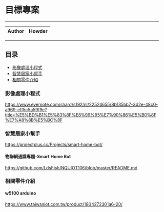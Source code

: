目標專案
===========================

****
	
|Author|Howder|
|---|---


****
## 目录
* [影像處理小程式](#影像處理小程式)
* [智慧居家小幫手](#智慧居家小幫手)
* [相關零件介紹](#相關零件介紹)


### 影像處理小程式
https://www.evernote.com/shard/s192/nl/22524655/8b135bb7-3d2e-48c0-a969-eff5c5a59f9e?title=%E5%BD%B1%E5%83%8F%E8%99%95%E7%90%86%E5%B0%8F%E7%A8%8B%E5%BC%8F


### 智慧居家小幫手
https://projectplus.cc/Projects/smart-home-bot/
#### 物聯網通識專題-Smart Home Bot
https://github.com/LdsFish/NQUIOT106/blob/master/README.md


### 相關零件介紹
#### w5100 arduino
https://www.taiwaniot.com.tw/product/1804272301a6-20/





